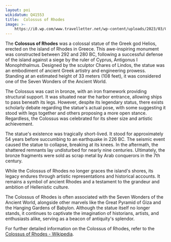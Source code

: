 ```yaml
---
layout: poi
wikidatum: Q41553
title:  Colossus of Rhodes
image: >-
    https://i0.wp.com/www.travelletter.net/wp-content/uploads/2023/03/Colossus-of-Rhodes.jpg?w=820&ssl=1
---
```

<p>The <strong>Colossus of Rhodes</strong> was a colossal statue of the Greek god Helios, erected on the island of Rhodes in Greece. This awe-inspiring monument was constructed between 292 and 280 BC, following a successful defense of the island against a siege by the ruler of Cyprus, Antigonus I Monophthalmus. Designed by the sculptor Chares of Lindos, the statue was an embodiment of ancient Greek artistry and engineering prowess. Standing at an estimated height of 33 meters (108 feet), it was considered one of the Seven Wonders of the Ancient World.</p>

<p>The Colossus was cast in bronze, with an iron framework providing structural support. It was situated near the harbor entrance, allowing ships to pass beneath its legs. However, despite its legendary status, there exists scholarly debate regarding the statue's actual pose, with some suggesting it stood with legs together and others proposing a more open stance. Regardless, the Colossus was celebrated for its sheer size and artistic achievement.</p>

<p>The statue's existence was tragically short-lived. It stood for approximately 54 years before succumbing to an earthquake in 226 BC. The seismic event caused the statue to collapse, breaking at its knees. In the aftermath, the shattered remnants lay undisturbed for nearly nine centuries. Ultimately, the bronze fragments were sold as scrap metal by Arab conquerors in the 7th century.</p>

<p>While the Colossus of Rhodes no longer graces the island's shores, its legacy endures through artistic representations and historical accounts. It remains a symbol of ancient Rhodes and a testament to the grandeur and ambition of Hellenistic culture.</p>

<p>The Colossus of Rhodes is often associated with the Seven Wonders of the Ancient World, alongside other marvels like the Great Pyramid of Giza and the Hanging Gardens of Babylon. Although the statue itself no longer stands, it continues to captivate the imagination of historians, artists, and enthusiasts alike, serving as a beacon of antiquity's splendor.</p>

<p>For further detailed information on the Colossus of Rhodes, refer to the <a href="https://en.wikipedia.org/wiki/Colossus_of_Rhodes">Colossus of Rhodes - Wikipedia</a>.</p>
